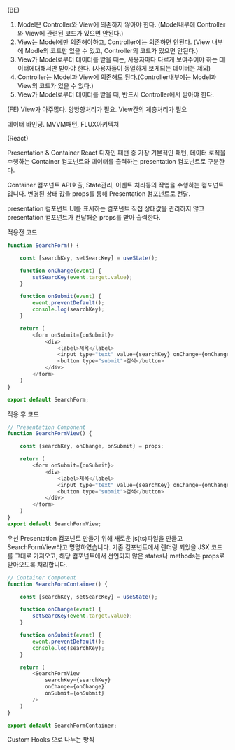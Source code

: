 (BE)

1. Model은 Controller와 View에 의존하지 않아야 한다.
   (Model내부에 Controller와 View에 관련된 코드가 있으면 안된다.)
2. View는 Model에만 의존해야하고, Controller에는 의존하면 안된다.
   (View 내부에 Modle의 코드만 있을 수 있고, Controller의 코드가 있으면 안된다.)
3. View가 Model로부터 데이터를 받을 때는, 사용자마다 다르게 보여주어야 하는 데이터에대해서만 받아야 한다. (사용자들이 동일하게 보게되는 데이터는 제외)
4. Controller는 Model과 View에 의존해도 된다.(Controller내부에는 Model과 View의 코드가 있을 수 있다.)
5. View가 Model로부터 데이터를 받을 때, 반드시 Controller에서 받아야 한다.

(FE)
View가 아주많다.
양방향처리가 필요.
View간의 계층처리가 필요

데이터 바인딩.
MVVM패턴,
FLUX아키텍쳐

(React)

Presentation & Container
React 디자인 패턴 중 가장 기본적인 패턴, 데이터 로직을 수행하는 Container 컴포넌트와 데이터를 출력하는 presentation 컴포넌트로 구분한다.

Container 컴포넌트
API호출, State관리, 이벤트 처리등의 작업을 수행하는 컴포넌트 입니다.
변경된 상태 값을 props를 통해 Presentation 컴포넌트로 전달.

presentation 컴포넌트
UI를 표시하는 컴포넌트
직접 상태값을 관리하지 않고 presentation 컴포넌트가 전달해준 props를 받아 출력한다.

적용전 코드

```.js
function SearchForm() {

    const [searchKey, setSearcKey] = useState();

    function onChange(event) {
        setSearcKey(event.target.value);
    }

    function onSubmit(event) {
        event.preventDefault();
        console.log(searchKey);
    }

    return (
        <form onSubmit={onSubmit}>
            <div>
                <label>제목</label>
                <input type="text" value={searchKey} onChange={onChange} name="searchKey"/>
                <button type="submit">검색</button>
            </div>
        </form>
    )
}

export default SearchForm;
```

적용 후 코드

```.js
// Presentation Component
function SearchFormView() {

    const {searchKey, onChange, onSubmit} = props;

    return (
        <form onSubmit={onSubmit}>
            <div>
                <label>제목</label>
                <input type="text" value={searchKey} onChange={onChange} name="searchKey"/>
                <button type="submit">검색</button>
            </div>
        </form>
    )
}
export default SearchFormView;
```

우선 Presentation 컴포넌트 만들기 위해 새로운 js(ts)파일을 만들고 SearchFormView라고 명명하였습니다. 기존 컴포넌트에서 렌더링 되었을 JSX 코드를 그대로 가져오고, 해당 컴포넌트에서 선언되지 않은 states나 methods는 props로 받아오도록 처리합니다.

```.js
// Container Component
function SearchFormContainer() {

    const [searchKey, setSearcKey] = useState();

    function onChange(event) {
        setSearcKey(event.target.value);
    }

    function onSubmit(event) {
        event.preventDefault();
        console.log(searchKey);
    }

    return (
        <SearchFormView
            searchKey={searchKey}
            onChange={onChange}
            onSubmit={onSubmit}
        />
    )
}

export default SearchFormContainer;
```

Custom Hooks 으로 나누는 방식
